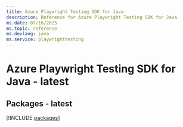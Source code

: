 ```yaml
---
title: Azure Playwright Testing SDK for Java
description: Reference for Azure Playwright Testing SDK for Java
ms.date: 07/16/2025
ms.topic: reference
ms.devlang: java
ms.service: playwrighttesting
---
```

# Azure Playwright Testing SDK for Java - latest
## Packages - latest
[!INCLUDE [packages](playwright-testing-index.md)]